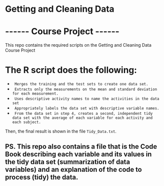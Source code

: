 # Getting and Cleaning  Data  
# ------ Course Project ------

This repo contains the required scripts on the Getting and Cleaning Data Course Project

# The R script does the following:
* ` Merges the training and the test sets to create one data set.`
* ` Extracts only the measurements on the mean and standard deviation for each measurement.`
* ` Uses descriptive activity names to name the activities in the data set`
* ` Appropriately labels the data set with descriptive variable names.`
* ` From the data set in step 4, creates a second, independent tidy data set with the average of each variable for each activity and each subject.`

Then, the final result is shown in the file `Tidy_Data.txt`.


## PS. This repo also contains a file that is the Code Book describing each variable and its values in the tidy data set (summarization of data variables) and an explanation of the code to process (tidy) the data.
